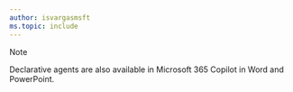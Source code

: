 ```yaml
---
author: isvargasmsft
ms.topic: include
---
```


<!-- markdownlint-disable MD041-->

> [!NOTE]
>
> Declarative agents are also available in Microsoft 365 Copilot in Word and PowerPoint.
